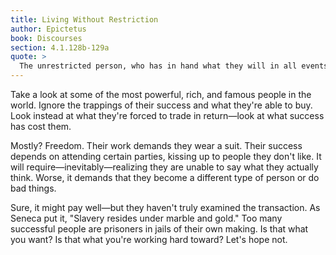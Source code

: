 ```yaml
---
title: Living Without Restriction
author: Epictetus
book: Discourses
section: 4.1.128b-129a
quote: >
  The unrestricted person, who has in hand what they will in all events, is free. But anyone who can be restricted, coerced, or pushed into something against what they will is a slave.
---
```


Take a look at some of the most powerful, rich, and famous people in the world. Ignore the trappings of their success and what they're able to buy. Look instead at what they're forced to trade in return—look at what success has cost them.

Mostly? Freedom. Their work demands they wear a suit. Their success depends on attending certain parties, kissing up to people they don't like. It will require—inevitably—realizing they are unable to say what they actually think. Worse, it demands that they become a different type of person or do bad things.

Sure, it might pay well—but they haven't truly examined the transaction. As Seneca put it, "Slavery resides under marble and gold." Too many successful people are prisoners in jails of their own making. Is that what you want? Is that what you're working hard toward? Let's hope not.
